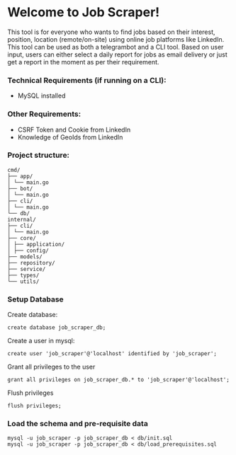 # Welcome to Job Scraper!
This tool is for everyone who wants to find jobs based on their interest, position, location (remote/on-site) using online job platforms like LinkedIn.
This tool can be used as both a telegrambot and a CLI tool. Based on user input, users can either select a daily report for jobs as email delivery or just get a report in the moment as per their requirement. 

### Technical Requirements (if running on a CLI):
- MySQL installed

### Other Requirements:
- CSRF Token and Cookie from LinkedIn
- Knowledge of GeoIds from LinkedIn

### Project structure:
```
cmd/
├── app/
│ └── main.go
├── bot/
│ └── main.go
├── cli/
│ └── main.go
└── db/
internal/
├── cli/
│ └── main.go
├── core/
│ ├── application/
│ ├── config/
├── models/
├── repository/
├── service/
├── types/
└── utils/
```

### Setup Database
Create database:
```mysql
create database job_scraper_db;
```
Create a user in mysql:
```mysql
create user 'job_scraper'@'localhost' identified by 'job_scraper';
``` 
Grant all privileges to the user
```mysql
grant all privileges on job_scraper_db.* to 'job_scraper'@'localhost';
```
Flush privileges
```mysql
flush privileges;
```

### Load the schema and pre-requisite data
```
mysql -u job_scraper -p job_scraper_db < db/init.sql
mysql -u job_scraper -p job_scraper_db < db/load_prerequisites.sql
```

